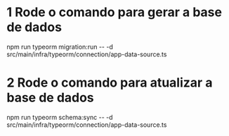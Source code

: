 

# 1 Rode o comando para gerar a base de dados
npm run typeorm migration:run -- -d src/main/infra/typeorm/connection/app-data-source.ts

# 2 Rode o comando para atualizar a base de dados
npm run typeorm schema:sync -- -d src/main/infra/typeorm/connection/app-data-source.ts